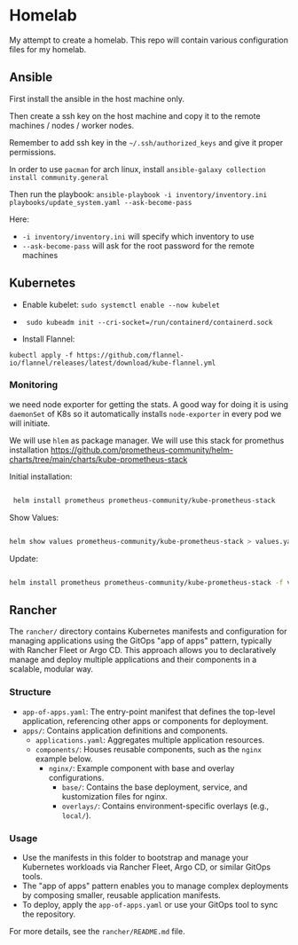 # Homelab

My attempt to create a homelab. This repo will contain various configuration files for my homelab.

## Ansible

First install the ansible in the host machine only.

Then create a ssh key on the host machine and copy it to the remote machines / nodes / worker nodes.

Remember to add ssh key in the `~/.ssh/authorized_keys` and give it proper permissions.

In order to use `pacman` for arch linux, install `ansible-galaxy collection install community.general`

Then run the playbook: `ansible-playbook -i inventory/inventory.ini playbooks/update_system.yaml --ask-become-pass`

Here:

- `-i inventory/inventory.ini` will specify which inventory to use
- `--ask-become-pass` will ask for the root password for the remote machines

## Kubernetes

- Enable kubelet: `sudo systemctl enable --now kubelet`

- ` sudo kubeadm init --cri-socket=/run/containerd/containerd.sock`

- Install Flannel:

`kubectl apply -f https://github.com/flannel-io/flannel/releases/latest/download/kube-flannel.yml`

### Monitoring

we need node exporter for getting the stats. A good way for doing it is using `daemonSet` of K8s so it automatically installs `node-exporter` in every pod we will initiate.

We will use `hlem` as package manager. We will use this stack for promethus installation https://github.com/prometheus-community/helm-charts/tree/main/charts/kube-prometheus-stack

Initial installation:

```bash

 helm install prometheus prometheus-community/kube-prometheus-stack

```

Show Values:

```bash

helm show values prometheus-community/kube-prometheus-stack > values.yaml

```

Update:

```bash

helm install prometheus prometheus-community/kube-prometheus-stack -f values.yaml

```

## Rancher

The `rancher/` directory contains Kubernetes manifests and configuration for managing applications using the GitOps "app of apps" pattern, typically with Rancher Fleet or Argo CD. This approach allows you to declaratively manage and deploy multiple applications and their components in a scalable, modular way.

### Structure

- `app-of-apps.yaml`: The entry-point manifest that defines the top-level application, referencing other apps or components for deployment.
- `apps/`: Contains application definitions and components.
  - `applications.yaml`: Aggregates multiple application resources.
  - `components/`: Houses reusable components, such as the `nginx` example below.
    - `nginx/`: Example component with base and overlay configurations.
      - `base/`: Contains the base deployment, service, and kustomization files for nginx.
      - `overlays/`: Contains environment-specific overlays (e.g., `local/`).

### Usage

- Use the manifests in this folder to bootstrap and manage your Kubernetes workloads via Rancher Fleet, Argo CD, or similar GitOps tools.
- The "app of apps" pattern enables you to manage complex deployments by composing smaller, reusable application manifests.
- To deploy, apply the `app-of-apps.yaml` or use your GitOps tool to sync the repository.

For more details, see the `rancher/README.md` file.



